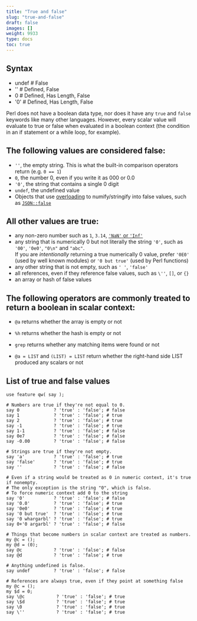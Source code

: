 ```yaml
---
title: "True and false"
slug: "true-and-false"
draft: false
images: []
weight: 9933
type: docs
toc: true
---
```


## Syntax
- undef # False
- ''    # Defined, False
- 0     # Defined, Has Length, False
- '0'   # Defined, Has Length, False


Perl does not have a boolean data type, nor does it have any `true` and `false` keywords like many other languages. However, every scalar value will evaluate to true or false when evaluated in a boolean context (the condition in an if statement or a while loop, for example).

The following values are considered false:
------------------------------------------

<!-- Please stop adding `()` to this list. It's not a value; it's one of many operators that can return undef, a value that's already on the list. -->

<!-- Please stop adding `@a` to this list. It's not a value; it's an operator, and the fact that it can return zero in scalar context is already documented below. -->

- `''`, the empty string. This is what the built-in comparison operators return (e.g. `0 == 1`)
- `0`, the number 0, even if you write it as 000 or 0.0
- `'0'`, the string that contains a single 0 digit
- `undef`, the undefined value
- Objects that use [overloading][1] to numify/stringify into false values, such as [`JSON::false`][2]

All other values are true:
--------------------------

- any non-zero number such as `1`, `3.14`, [`'NaN'` or `'Inf'`](http://www.learning-perl.com/2015/05/perls-special-not-a-numbers/)
- any string that is numerically 0 but not literally the string `'0'`, such as `'00'`, `'0e0'`, `"0\n"` and `"abc"`.  
If you are *intentionally* returning a true numerically 0 value, prefer `'0E0'` (used by well known modules) or `'0 but true'` (used by Perl functions)
- any other string that is not empty, such as `' '`, `'false'`
- all references, even if they reference false values, such as `\''`, `[]`, or `{}`
- an array or hash of false values

The following operators are commonly treated to return a boolean in scalar context:
-----------------------------------------------------------------------------------

* `@a` returns whether the array is empty or not
* `%h` returns whether the hash is empty or not
* `grep` returns whether any matching items were found or not
* `@a = LIST` and `(LIST) = LIST` return whether the right-hand side LIST produced any scalars or not

  [1]: http://perldoc.perl.org/overload.html
  [2]: http://search.cpan.org/~makamaka/JSON-2.90/lib/JSON.pm#JSON::false


## List of true and false values
    use feature qw( say );
    
    # Numbers are true if they're not equal to 0.
    say 0             ? 'true' : 'false'; # false
    say 1             ? 'true' : 'false'; # true
    say 2             ? 'true' : 'false'; # true
    say -1            ? 'true' : 'false'; # true
    say 1-1           ? 'true' : 'false'; # false
    say 0e7           ? 'true' : 'false'; # false
    say -0.00         ? 'true' : 'false'; # false
    
    # Strings are true if they're not empty.
    say 'a'           ? 'true' : 'false'; # true
    say 'false'       ? 'true' : 'false'; # true
    say ''            ? 'true' : 'false'; # false
    
    # Even if a string would be treated as 0 in numeric context, it's true if nonempty.
    # The only exception is the string "0", which is false.
    # To force numeric context add 0 to the string
    say '0'           ? 'true' : 'false'; # false
    say '0.0'         ? 'true' : 'false'; # true
    say '0e0'         ? 'true' : 'false'; # true
    say '0 but true'  ? 'true' : 'false'; # true
    say '0 whargarbl' ? 'true' : 'false'; # true
    say 0+'0 argarbl' ? 'true' : 'false'; # false
    
    # Things that become numbers in scalar context are treated as numbers.
    my @c = ();
    my @d = (0);
    say @c            ? 'true' : 'false'; # false
    say @d            ? 'true' : 'false'; # true
    
    # Anything undefined is false.
    say undef         ? 'true' : 'false'; # false
    
    # References are always true, even if they point at something false
    my @c = ();
    my $d = 0;
    say \@c            ? 'true' : 'false'; # true
    say \$d            ? 'true' : 'false'; # true
    say \0             ? 'true' : 'false'; # true
    say \''            ? 'true' : 'false'; # true



